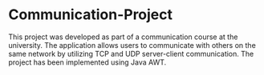 # Communication-Project
This project was developed as part of a communication course at the
university. The application allows users to communicate with others on
the same network by utilizing TCP and UDP server-client
communication. The project has been implemented using Java AWT.
